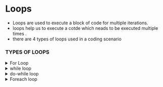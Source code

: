 # Loops
- Loops are used to execute a block of code  for multiple iterations.
- loops help us to execute a cotde which neads to be executed multiple times .
- there are 4 types of loops used in a coding scenario
### TYPES OF LOOPS 

<details>
<summary> For Loop </summary>

* For loop is a entry controlled loop(i.e. the conditions are cheaked before executing the block of code).
* A for loop consist of three parts which are **1.initialization 2.condition(test expression) 3.iteration expression(Iincreament/Decreament)**
	* ***initialization***
	* This sets up the loop control variable before the loop starts.
	* It is executed only once at the very beginning of the loop.

	
	* ***Test Expression/condition***
	* This is the logical test that is checked before each iteration.
	* If the condition is true, the loop continues. If the condition is false, the loop stops.
	* It is used To decide whether the loop should run again.
	
	
	* ***Iteration Expression***
	* This updates the loop control variable after each iteration.
	* It can increment (e.g., i++) or decrement (e.g., i--).
	* It is used to move the loop towards termination.
#### Example	
 ``` C#
 for (int i = 0; i < 5; i++)
{
    Console.WriteLine(i  );
}
output = 0 1 2 3 4  
```
* int i acts as the initializer
* i<5 acts as the test expression.
* i++ is the iteration expression.

 </details>

<details> <summary>while loop </summary>

* while loop is a entry controlled loop(i.e. the conditions are cheaked before executing the block of code).
* A while  loop consist of three parts which are **1.initialization 2.condition(test expression) 3.iteration expression(Iincreament/Decreament)**
	* ***initialization***
	* We must initialize the loop control variable before the while loop starts.
	* This is not part of the while loop syntax itself but is necessary for the loop to function.

	
	* ***Test Expression/condition***
	* The while loop checks this condition before every iteration.
	* If the condition is true, the loop continues. If the condition is false, the loop stops.
	* It is used To decide whether the loop should run againor terminate.
	
	
	* ***Iteration Expression (inside the loop)***
	* This updates the loop control variable after each iteration, in while loop the ieration id done inside the loop
	* It can increment (e.g., i++) or decrement (e.g., i--).
	* It is used to move the loop towards termination.

	#### Example

``` C#

int i = 0; 

while (i < 5)  
{
    Console.WriteLine("i = " + i);
    i++; 
}
output: i=0 i=1 i=2 i=3 i=4
```
* int i=0 acts as the initializer but has to be done before the loop starts.
* i<5 acts as the test expression.
* i++ is the iteration expression. which is used inside the code .

</details>

 </details>

<details> <summary>do-while loop </summary>

* Do-while loop is a exit controlled loop(i.e. the conditions are cheaked after executing the block of code).
* A do-while  loop consist of four parts which are **1.initialization 2.Loop body 3.condition(test expression) 4.iteration expression(Iincreament/Decreament)**
	* ***initialization***
	* We must initialize the loop control variable before the Do-while loop starts.
	* This is not part of the Do-while loop syntax itself but is necessary for the loop to function.
	* this happens only once and outside the loop.

	* ***Loop body***
	* The code block inside the do  is executed once, even if the condition is false.
	* After executing the block, it checks the condition.


	* ***Test Expression/condition***
	* The condition is checked after the loop body runs.
	* If the condition is true, the loop continues. If the condition is false, the loop stops.
	* It is used To decide whether the loop should run againor terminate.
	* In do-while loop the code block is executed atlest once .
	
	
	* ***Iteration Expression (inside the loop)***
	* This updates the loop control variable after each iteration, in do-while loop the ieration id done inside the loop.
	* It can increment (e.g., i++) or decrement (e.g., i--).
	* It is used to move the loop towards termination.

	#### Example
	* ***where the condition is true***
``` C#

int i = 0; 

do
{
    Console.WriteLine("i = " + i);
    i++; 
} while (i < 5); 
output: i=0 i=1 i=2 i=3 i=4
```

* int i=0 acts as the initializer but has to be done before the loop starts.
* i<5 acts as the test expression.(inside while)
* i++ is the iteration expression. which is used inside the code .


	* ***where the condition is false ***
``` C#

int i = 10; 

do
{
    Console.WriteLine("i = " + i);
    i++; 
} while (i < 5); 
output: i=10
```
* int i=10 acts as the initializer but has to be done before the loop starts.
* i<5 acts as the test expression.(inside while)
* i++ is the iteration expression. which is used inside the code .
* code is executed once befote checking the condition and then terminates.
</details>


<details><summary>Foreach loop</summary>



</details>